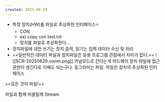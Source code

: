 ```yaml
---
created: 2025-06-29
---
```

- 특정 장치(HW)를 파일로 추상화한 인터페이스⭐️
	- CON
	- ex) copy con test.txt
	- 장치를 파일로 추상화한다...
- 장치파일에 대한 쓰기는 장치 출력, 읽기는 입력 데이터 수신 및 처리
- ==일반적인 데이터 파일과 장치파일은 응용 프로그램 관점에서 차이가 없다.==
![[SCR-20250629-oxnm.png]]
커널모드로 간다는게 하드웨어 장치 파일에 접근 권한이 생긴다로 이해도 되는구나. 동그라미는 파일. 파일은 장치의 추상화된 인터페이스

==모든 것이 파일!==

파일과 함께 떠올릴께 Stream

